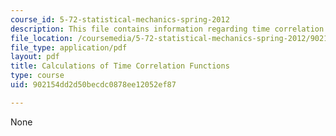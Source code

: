 ```yaml
---
course_id: 5-72-statistical-mechanics-spring-2012
description: This file contains information regarding time correlation functions.
file_location: /coursemedia/5-72-statistical-mechanics-spring-2012/902154dd2d50becdc0878ee12052ef87_MIT5_72S12_master4.pdf
file_type: application/pdf
layout: pdf
title: Calculations of Time Correlation Functions
type: course
uid: 902154dd2d50becdc0878ee12052ef87

---
```

None